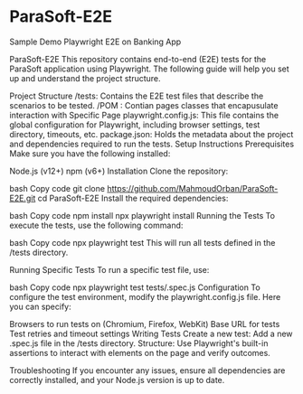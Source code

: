 # ParaSoft-E2E
Sample Demo Playwright E2E on Banking App

ParaSoft-E2E
This repository contains end-to-end (E2E) tests for the ParaSoft application using Playwright. The following guide will help you set up and understand the project structure.

Project Structure
/tests: Contains the E2E test files that describe the scenarios to be tested.
/POM : Contian pages classes that encapusulate interaction with Specific Page
playwright.config.js: This file contains the global configuration for Playwright, including browser settings, test directory, timeouts, etc.
package.json: Holds the metadata about the project and dependencies required to run the tests.
Setup Instructions
Prerequisites
Make sure you have the following installed:

Node.js (v12+)
npm (v6+)
Installation
Clone the repository:

bash
Copy code
git clone https://github.com/MahmoudOrban/ParaSoft-E2E.git
cd ParaSoft-E2E
Install the required dependencies:

bash
Copy code
npm install
npx playwright install 
Running the Tests
To execute the tests, use the following command:

bash
Copy code
npx playwright test
This will run all tests defined in the /tests directory.

Running Specific Tests
To run a specific test file, use:

bash
Copy code
npx playwright test tests/<test-file-name>.spec.js
Configuration
To configure the test environment, modify the playwright.config.js file. Here you can specify:

Browsers to run tests on (Chromium, Firefox, WebKit)
Base URL for tests
Test retries and timeout settings
Writing Tests
Create a new test: Add a new .spec.js file in the /tests directory.
Structure: Use Playwright's built-in assertions to interact with elements on the page and verify outcomes.

Troubleshooting
If you encounter any issues, ensure all dependencies are correctly installed, and your Node.js version is up to date.